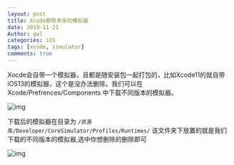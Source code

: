 ```yaml
---
layout: post
title: Xcode删除多余的模拟器
date: 2019-11-21
Author: gwl
categories: iOS
tags: [xcode, simulator]
comments: true
---
```


Xocde会自带一个模拟器，且都是随安装包一起打包的，比如Xcode11的就自带iOS13的模拟器，这个是没办法删除。我们可以在 Xcode/Prefrences/Components 中下载不同版本的模拟器。

![img](https://github.com/mouos/mouos.github.io/blob/master/images/article_images/2019-11-21-xcode-removes-redundant-emulators/2019-11-21-xcode-removes-redundant-emulators-01.png?raw=true)

下载后的模拟器在目录为 `/资源库/Developer/CoreSimulator/Profiles/Runtimes/` 该文件夹下放置的就是我们下载的不同版本的模拟器,选中你想删除的删除即可

![img](https://github.com/mouos/mouos.github.io/blob/master/images/article_images/2019-11-21-xcode-removes-redundant-emulators/2019-11-21-xcode-removes-redundant-emulators-02.png?raw=true)
